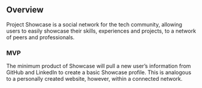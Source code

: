 ## Overview

Project Showcase is a social network for the tech community, allowing users to easily showcase their skills, experiences and projects, to a network of peers and professionals. 

### MVP
The minimum product of Showcase will pull a new user’s information from GitHub and LinkedIn to create a basic Showcase profile. This is analogous to a personally created website, however, within a connected network. 



